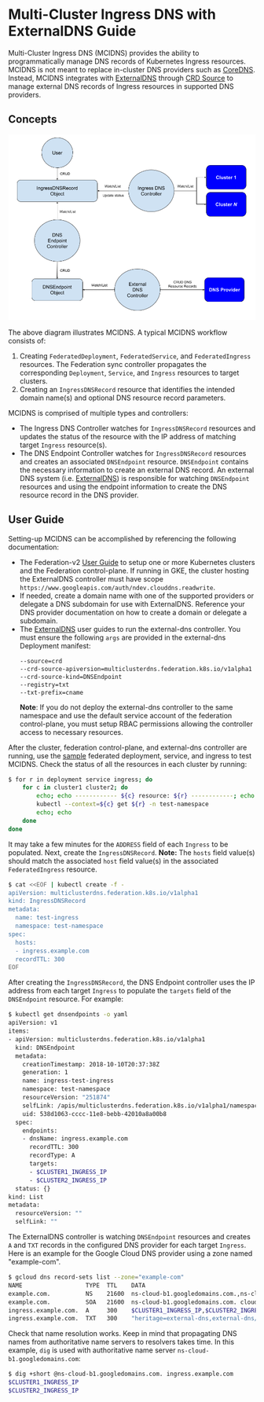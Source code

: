 # Multi-Cluster Ingress DNS with ExternalDNS Guide

Multi-Cluster Ingress DNS (MCIDNS) provides the ability to programmatically manage DNS records of Kubernetes Ingress
resources. MCIDNS is not meant to replace in-cluster DNS providers such as [CoreDNS](https://coredns.io/). Instead, MCIDNS
integrates with [ExternalDNS](https://github.com/kubernetes-incubator/external-dns) through
[CRD Source](https://github.com/kubernetes-incubator/external-dns/blob/master/docs/contributing/crd-source.md) to manage
external DNS records of Ingress resources in supported DNS providers.

## Concepts

<p align="center"><img src="./images/ingressdns-with-externaldns.png" width="711"></p>

The above diagram illustrates MCIDNS. A typical MCIDNS workflow consists of:

1. Creating `FederatedDeployment`, `FederatedService`, and `FederatedIngress` resources. The Federation sync
controller propagates the corresponding `Deployment`, `Service`, and `Ingress` resources to target clusters.
2. Creating an `IngressDNSRecord` resource that identifies the intended domain name(s) and optional DNS resource
record parameters.

MCIDNS is comprised of multiple types and controllers:

- The Ingress DNS Controller watches for `IngressDNSRecord` resources and updates the status of the resource with the IP
address of matching target `Ingress` resource(s).
- The DNS Endpoint Controller watches for `IngressDNSRecord` resources and creates an associated  `DNSEndpoint`
resource. `DNSEndpoint` contains the necessary information to create an external DNS record. An external DNS system
(i.e. [ExternalDNS](https://github.com/kubernetes-incubator/external-dns)) is responsible for watching `DNSEndpoint`
resources and using the endpoint information to create the DNS resource record in the DNS provider.

## User Guide

Setting-up MCIDNS can be accomplished by referencing the following documentation:

- The Federation-v2 [User Guide](userguide.md) to setup one or more Kubernetes clusters and the Federation
control-plane. If running in GKE, the cluster hosting the ExternalDNS controller must have scope
`https://www.googleapis.com/auth/ndev.clouddns.readwrite`.
- If needed, create a domain name with one of the supported providers or delegate a DNS subdomain for use with
ExternalDNS. Reference your DNS provider documentation on how to create a domain or delegate a subdomain.
- The [ExternalDNS](https://github.com/kubernetes-incubator/external-dns) user guides to run the external-dns
controller. You must ensure the following `args` are provided in the external-dns Deployment manifest:
    ```
    --source=crd
    --crd-source-apiversion=multiclusterdns.federation.k8s.io/v1alpha1
    --crd-source-kind=DNSEndpoint
    --registry=txt
    --txt-prefix=cname
    ```
    __Note__: If you do not deploy the external-dns controller to the same namespace and use the default service account
    of the federation control-plane, you must setup RBAC permissions allowing the controller access to necessary
    resources.

After the cluster, federation control-plane, and external-dns controller are running, use the
[sample](../example/sample1) federated deployment, service, and ingress to test MCIDNS. Check the status of all the
resources in each cluster by running:

```bash
$ for r in deployment service ingress; do
    for c in cluster1 cluster2; do
        echo; echo ------------ ${c} resource: ${r} ------------; echo
        kubectl --context=${c} get ${r} -n test-namespace
        echo; echo
    done
done
```

It may take a few minutes for the `ADDRESS` field of each `Ingress` to be populated. Next, create the
`IngressDNSRecord`. __Note:__ The `hosts` field value(s) should match the associated `host` field value(s) in the associated
`FederatedIngress` resource.
```bash
$ cat <<EOF | kubectl create -f -
apiVersion: multiclusterdns.federation.k8s.io/v1alpha1
kind: IngressDNSRecord
metadata:
  name: test-ingress
  namespace: test-namespace
spec:
  hosts:
  - ingress.example.com
  recordTTL: 300
EOF
```

After creating the `IngressDNSRecord`, the DNS Endpoint controller uses the IP address from each target `Ingress` to
populate the `targets` field of the `DNSEndpoint` resource. For example:
```bash
$ kubectl get dnsendpoints -o yaml
apiVersion: v1
items:
- apiVersion: multiclusterdns.federation.k8s.io/v1alpha1
  kind: DNSEndpoint
  metadata:
    creationTimestamp: 2018-10-10T20:37:38Z
    generation: 1
    name: ingress-test-ingress
    namespace: test-namespace
    resourceVersion: "251874"
    selfLink: /apis/multiclusterdns.federation.k8s.io/v1alpha1/namespaces/test-namespace/dnsendpoints/ingress-test-ingress
    uid: 538d1063-cccc-11e8-bebb-42010a8a00b8
  spec:
    endpoints:
    - dnsName: ingress.example.com
      recordTTL: 300
      recordType: A
      targets:
      - $CLUSTER1_INGRESS_IP
      - $CLUSTER2_INGRESS_IP
  status: {}
kind: List
metadata:
  resourceVersion: ""
  selfLink: ""
```

The ExternalDNS controller is watching `DNSEndpoint` resources and creates `A` and `TXT` records in the configured DNS
provider for each target `Ingress`. Here is an example for the Google Cloud DNS provider using a zone named
"example-com".
```bash
$ gcloud dns record-sets list --zone="example-com"
NAME                  TYPE  TTL    DATA
example.com.          NS    21600  ns-cloud-b1.googledomains.com.,ns-cloud-b2.googledomains.com.,ns-cloud-b3.googledomains.com.,ns-cloud-b4.googledomains.com.
example.com.          SOA   21600  ns-cloud-b1.googledomains.com. cloud-dns-hostmaster.google.com. 6 21600 3600 259200 300
ingress.example.com.  A     300    $CLUSTER1_INGRESS_IP,$CLUSTER2_INGRESS_IP
ingress.example.com.  TXT   300    "heritage=external-dns,external-dns/owner=my-identifier"
```

Check that name resolution works. Keep in mind that propagating DNS names from authoritative name servers to
resolvers takes time. In this example, `dig` is used with authoritative name server
`ns-cloud-b1.googledomains.com`:
```bash
$ dig +short @ns-cloud-b1.googledomains.com. ingress.example.com
$CLUSTER1_INGRESS_IP
$CLUSTER2_INGRESS_IP
```
